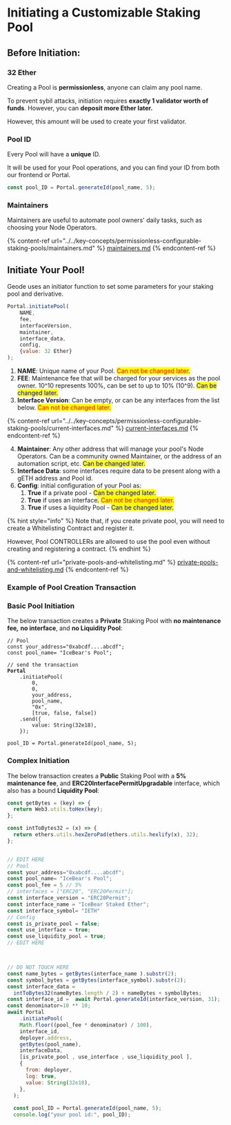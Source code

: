 # Initiating a Customizable Staking Pool

## Before Initiation:

### 32 Ether

Creating a Pool is **permissionless**, anyone can claim any pool name.

To prevent sybil attacks, initiation requires **exactly 1 validator worth of funds**. However, you can **deposit more Ether later.**

However, this amount will be used to create your first validator.

### Pool ID

Every Pool will have a **unique** ID.

It will be used for your Pool operations, and you can find your ID from both our frontend or Portal.

```javascript
const pool_ID = Portal.generateId(pool_name, 5);
```

### Maintainers

Maintainers are useful to automate pool owners' daily tasks, such as choosing your Node Operators.

{% content-ref url="../../key-concepts/permissionless-configurable-staking-pools/maintainers.md" %}
[maintainers.md](../../key-concepts/permissionless-configurable-staking-pools/maintainers.md)
{% endcontent-ref %}

## Initiate Your Pool!

Geode uses an initiator function to set some parameters for your staking pool and derivative.

```javascript
Portal.initiatePool(
    NAME,
    fee,
    interfaceVersion,
    maintainer,
    interface_data,
    config,
    {value: 32 Ether}
);
```

1. **NAME**: Unique name of your Pool. <mark style="color:red;">Can not be changed later.</mark>
2. **FEE**: Maintenance fee that will be charged for your services as the pool owner. 10^10 represents 100%, can be set to up to 10% (10^9). <mark style="color:blue;">Can be changed later.</mark>
3. **Interface Version**: Can be empty, or can be any interfaces from the list below. <mark style="color:red;">Can not be changed later.</mark>

{% content-ref url="../../key-concepts/permissionless-configurable-staking-pools/current-interfaces.md" %}
[current-interfaces.md](../../key-concepts/permissionless-configurable-staking-pools/current-interfaces.md)
{% endcontent-ref %}

4. **Maintainer**: Any other address that will manage your pool's Node Operators. Can be a community owned Maintainer, or the address of an automation script, etc. <mark style="color:blue;">Can be changed later.</mark>
5. **Interface Data**: some interfaces require data to be present along with a gETH address and Pool id.
6. **Config**: initial configuration of your Pool as:
   1. **True** if a private pool - <mark style="color:blue;">Can be changed later.</mark>
   2. **True** if uses an interface<mark style="color:blue;">.</mark> <mark style="color:red;">Can not be changed later.</mark>
   3. **True** if uses a liquidity Pool - <mark style="color:blue;">Can be changed later.</mark>

{% hint style="info" %}
Note that, if you create private pool, you will need to create a Whitelisting Contract and register it.

However, Pool CONTROLLERs are allowed to use the pool even without creating and registering a contract.&#x20;
{% endhint %}

{% content-ref url="private-pools-and-whitelisting.md" %}
[private-pools-and-whitelisting.md](private-pools-and-whitelisting.md)
{% endcontent-ref %}

### Example of Pool Creation Transaction

### Basic Pool Initiation

The below transaction creates a **Private** Staking Pool with **no maintenance fee**_**,**_ **no interface**, and **no Liquidity Pool**:

<pre class="language-javascript"><code class="lang-javascript">// Pool
const your_address="0xabcdf....abcdf";
const pool_name= "IceBear's Pool";

// send the transaction
<strong>Portal
</strong>    .initiatePool(
        0,
        0,
        your_address,
        pool_name,
        "0x",
        [true, false, false])
    .send({
        value: String(32e18),
    });

pool_ID = Portal.generateId(pool_name, 5);
</code></pre>

### Complex Initiation

The below transaction creates a **Public** Staking Pool with a **5% maintenance fee**, and **ERC20InterfacePermitUpgradable** interface, which also has a bound **Liquidity Pool**:

```javascript
const getBytes = (key) => {
  return Web3.utils.toHex(key);
};

const intToBytes32 = (x) => {
  return ethers.utils.hexZeroPad(ethers.utils.hexlify(x), 32);
};


// EDIT HERE
// Pool
const your_address="0xabcdf....abcdf";
const pool_name= "IceBear's Pool";
const pool_fee = 5 // 5%
// interfaces = ["ERC20", "ERC20Permit"];
const interface_version = "ERC20Permit";
const interface_name = "IceBear Staked Ether";
const interface_symbol= "IETH"
// Config
const is_private_pool = false;
const use_interface = true;
const use_liquidity_pool = true;
// EDIT HERE



// DO NOT TOUCH HERE
const name_bytes = getBytes(interface_name ).substr(2);
const symbol_bytes = getBytes(interface_symbol).substr(2);
const interface_data =
  intToBytes32(nameBytes.length / 2) + nameBytes + symbolBytes;
const interface_id =  await Portal.generateId(interface_version, 31);
const denominator=10 ** 10;
await Portal
    .initiatePool(
    Math.floor((pool_fee * denominator) / 100),
    interface_id,
    deployer.address,
    getBytes(pool_name),
    interfaceData,
    [is_private_pool , use_interface , use_liquidity_pool ],
    {
      from: deployer,
      log: true,
      value: String(32e18),
    },
  );
  
  const pool_ID = Portal.generateId(pool_name, 5);
  console.log("your pool id:", pool_ID);
```
